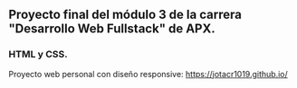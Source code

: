 ## Proyecto final del módulo 3 de la carrera "Desarrollo Web Fullstack" de APX.

### HTML y CSS.

Proyecto web personal con diseño responsive: https://jotacr1019.github.io/

